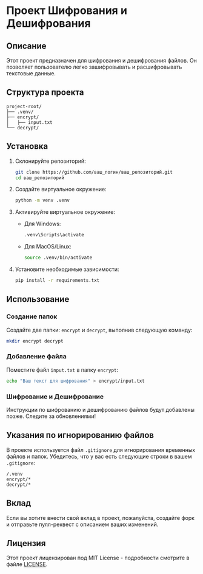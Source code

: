 # Проект Шифрования и Дешифрования

## Описание

Этот проект предназначен для шифрования и дешифрования файлов. Он позволяет пользователю легко зашифровывать и расшифровывать текстовые данные.

## Структура проекта

```
project-root/
├── .venv/
├── encrypt/
│   ├── input.txt
└── decrypt/
```

## Установка

1. Склонируйте репозиторий:
   ```bash
   git clone https://github.com/ваш_логин/ваш_репозиторий.git
   cd ваш_репозиторий
   ```

2. Создайте виртуальное окружение:
   ```bash
   python -m venv .venv
   ```

3. Активируйте виртуальное окружение:
   - Для Windows:
     ```bash
     .venv\Scripts\activate
     ```
   - Для MacOS/Linux:
     ```bash
     source .venv/bin/activate
     ```

4. Установите необходимые зависимости:
   ```bash
   pip install -r requirements.txt
   ```

## Использование

### Создание папок

Создайте две папки: `encrypt` и `decrypt`, выполнив следующую команду:
```bash
mkdir encrypt decrypt
```

### Добавление файла

Поместите файл `input.txt` в папку `encrypt`:
```bash
echo "Ваш текст для шифрования" > encrypt/input.txt
```

### Шифрование и Дешифрование

Инструкции по шифрованию и дешифрованию файлов будут добавлены позже. Следите за обновлениями!

## Указания по игнорированию файлов

В проекте используется файл `.gitignore` для игнорирования временных файлов и папок. Убедитесь, что у вас есть следующие строки в вашем `.gitignore`:

```
/.venv
encrypt/*
decrypt/*
```

## Вклад

Если вы хотите внести свой вклад в проект, пожалуйста, создайте форк и отправьте пулл-реквест с описанием ваших изменений.

## Лицензия

Этот проект лицензирован под MIT License - подробности смотрите в файле [LICENSE](LICENSE).
